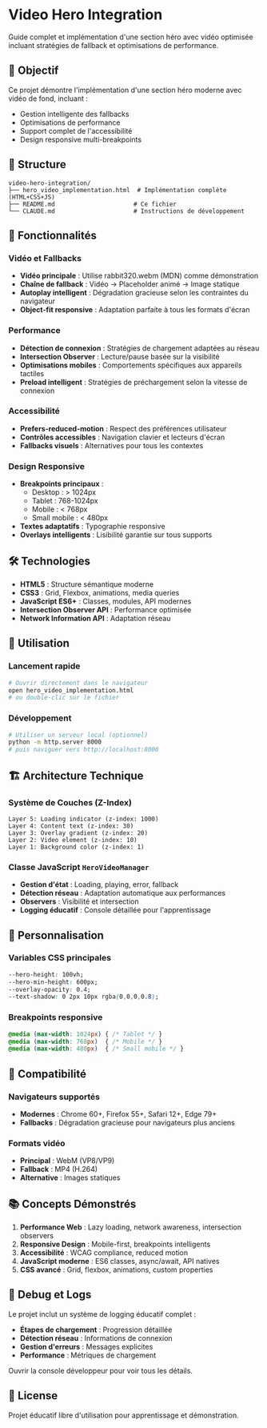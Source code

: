 # Video Hero Integration

Guide complet et implémentation d'une section héro avec vidéo optimisée incluant stratégies de fallback et optimisations de performance.

## 🎯 Objectif

Ce projet démontre l'implémentation d'une section héro moderne avec vidéo de fond, incluant :
- Gestion intelligente des fallbacks
- Optimisations de performance
- Support complet de l'accessibilité
- Design responsive multi-breakpoints

## 📁 Structure

```
video-hero-integration/
├── hero_video_implementation.html  # Implémentation complète (HTML+CSS+JS)
├── README.md                      # Ce fichier
└── CLAUDE.md                      # Instructions de développement
```

## 🚀 Fonctionnalités

### Vidéo et Fallbacks
- **Vidéo principale** : Utilise rabbit320.webm (MDN) comme démonstration
- **Chaîne de fallback** : Vidéo → Placeholder animé → Image statique
- **Autoplay intelligent** : Dégradation gracieuse selon les contraintes du navigateur
- **Object-fit responsive** : Adaptation parfaite à tous les formats d'écran

### Performance
- **Détection de connexion** : Stratégies de chargement adaptées au réseau
- **Intersection Observer** : Lecture/pause basée sur la visibilité
- **Optimisations mobiles** : Comportements spécifiques aux appareils tactiles
- **Preload intelligent** : Stratégies de préchargement selon la vitesse de connexion

### Accessibilité
- **Prefers-reduced-motion** : Respect des préférences utilisateur
- **Contrôles accessibles** : Navigation clavier et lecteurs d'écran
- **Fallbacks visuels** : Alternatives pour tous les contextes

### Design Responsive
- **Breakpoints principaux** :
  - Desktop : > 1024px
  - Tablet : 768-1024px
  - Mobile : < 768px
  - Small mobile : < 480px
- **Textes adaptatifs** : Typographie responsive
- **Overlays intelligents** : Lisibilité garantie sur tous supports

## 🛠️ Technologies

- **HTML5** : Structure sémantique moderne
- **CSS3** : Grid, Flexbox, animations, media queries
- **JavaScript ES6+** : Classes, modules, API modernes
- **Intersection Observer API** : Performance optimisée
- **Network Information API** : Adaptation réseau

## 📖 Utilisation

### Lancement rapide
```bash
# Ouvrir directement dans le navigateur
open hero_video_implementation.html
# ou double-clic sur le fichier
```

### Développement
```bash
# Utiliser un serveur local (optionnel)
python -m http.server 8000
# puis naviguer vers http://localhost:8000
```

## 🏗️ Architecture Technique

### Système de Couches (Z-Index)
```
Layer 5: Loading indicator (z-index: 1000)
Layer 4: Content text (z-index: 30)
Layer 3: Overlay gradient (z-index: 20)  
Layer 2: Video element (z-index: 10)
Layer 1: Background color (z-index: 1)
```

### Classe JavaScript `HeroVideoManager`
- **Gestion d'état** : Loading, playing, error, fallback
- **Détection réseau** : Adaptation automatique aux performances
- **Observers** : Visibilité et intersection
- **Logging éducatif** : Console détaillée pour l'apprentissage

## 🎨 Personnalisation

### Variables CSS principales
```css
--hero-height: 100vh;
--hero-min-height: 600px;
--overlay-opacity: 0.4;
--text-shadow: 0 2px 10px rgba(0,0,0,0.8);
```

### Breakpoints responsive
```css
@media (max-width: 1024px) { /* Tablet */ }
@media (max-width: 768px)  { /* Mobile */ }
@media (max-width: 480px)  { /* Small mobile */ }
```

## 🔧 Compatibilité

### Navigateurs supportés
- **Modernes** : Chrome 60+, Firefox 55+, Safari 12+, Edge 79+
- **Fallbacks** : Dégradation gracieuse pour navigateurs plus anciens

### Formats vidéo
- **Principal** : WebM (VP8/VP9)
- **Fallback** : MP4 (H.264)
- **Alternative** : Images statiques

## 📚 Concepts Démonstrés

1. **Performance Web** : Lazy loading, network awareness, intersection observers
2. **Responsive Design** : Mobile-first, breakpoints intelligents
3. **Accessibilité** : WCAG compliance, reduced motion
4. **JavaScript moderne** : ES6 classes, async/await, API natives
5. **CSS avancé** : Grid, flexbox, animations, custom properties

## 🐛 Debug et Logs

Le projet inclut un système de logging éducatif complet :
- **Étapes de chargement** : Progression détaillée
- **Détection réseau** : Informations de connexion
- **Gestion d'erreurs** : Messages explicites
- **Performance** : Métriques de chargement

Ouvrir la console développeur pour voir tous les détails.

## 📄 License

Projet éducatif libre d'utilisation pour apprentissage et démonstration.
